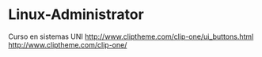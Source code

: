 # Linux-Administrator
Curso en sistemas UNI
http://www.cliptheme.com/clip-one/ui_buttons.html
http://www.cliptheme.com/clip-one/
